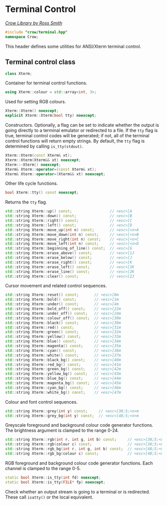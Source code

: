 # Terminal Control

_[Crow Library by Ross Smith](index.html)_

```c++
#include "crow/terminal.hpp"
namespace Crow;
```

This header defines some utilities for ANSI/Xterm terminal control.

## Terminal control class

```c++
class Xterm;
```

Container for terminal control functions.

```c++
using Xterm::colour = std::array<int, 3>;
```

Used for setting RGB colours.

```c++
Xterm::Xterm() noexcept;
explicit Xterm::Xterm(bool tty) noexcept;
```

Constructors. Optionally, a flag can be set to indicate whether the output is
going directly to a terminal emulator or redirected to a file. If the `tty`
flag is true, terminal control codes will be generated; if not, all of the
terminal control functions will return empty strings. By default, the `tty`
flag is determined by calling `is_tty(stdout)`.

```c++
Xterm::Xterm(const Xterm& xt);
Xterm::Xterm(Xterm&& xt) noexcept;
Xterm::~Xterm() noexcept;
Xterm& Xterm::operator=(const Xterm& xt);
Xterm& Xterm::operator=(Xterm&& xt) noexcept;
```

Other life cycle functions.

```c++
bool Xterm::tty() const noexcept;
```

Returns the `tty` flag.

```c++
std::string Xterm::up() const;                 // <esc>[A
std::string Xterm::down() const;               // <esc>[B
std::string Xterm::right() const;              // <esc>[C
std::string Xterm::left() const;               // <esc>[D
std::string Xterm::move_up(int n) const;       // <esc>[<n>A
std::string Xterm::move_down(int n) const;     // <esc>[<n>B
std::string Xterm::move_right(int n) const;    // <esc>[<n>C
std::string Xterm::move_left(int n) const;     // <esc>[<n>D
std::string Xterm::beginning_of_line() const;  // <esc>[G
std::string Xterm::erase_above() const;        // <esc>[1J
std::string Xterm::erase_below() const;        // <esc>[J
std::string Xterm::erase_right() const;        // <esc>[K
std::string Xterm::erase_left() const;         // <esc>[1K
std::string Xterm::erase_line() const;         // <esc>[2K
std::string Xterm::clear() const;              // <esc>[2J
```

Cursor movement and related control sequences.

```c++
std::string Xterm::reset() const;       // <esc>[0m
std::string Xterm::bold() const;        // <esc>[1m
std::string Xterm::under() const;       // <esc>[4m
std::string Xterm::bold_off() const;    // <esc>[22m
std::string Xterm::under_off() const;   // <esc>[24m
std::string Xterm::colour_off() const;  // <esc>[39m
std::string Xterm::black() const;       // <esc>[30m
std::string Xterm::red() const;         // <esc>[31m
std::string Xterm::green() const;       // <esc>[32m
std::string Xterm::yellow() const;      // <esc>[33m
std::string Xterm::blue() const;        // <esc>[34m
std::string Xterm::magenta() const;     // <esc>[35m
std::string Xterm::cyan() const;        // <esc>[36m
std::string Xterm::white() const;       // <esc>[37m
std::string Xterm::black_bg() const;    // <esc>[40m
std::string Xterm::red_bg() const;      // <esc>[41m
std::string Xterm::green_bg() const;    // <esc>[42m
std::string Xterm::yellow_bg() const;   // <esc>[43m
std::string Xterm::blue_bg() const;     // <esc>[44m
std::string Xterm::magenta_bg() const;  // <esc>[45m
std::string Xterm::cyan_bg() const;     // <esc>[46m
std::string Xterm::white_bg() const;    // <esc>[47m
```

Colour and font control sequences.

```c++
std::string Xterm::grey(int y) const;     // <esc>[38;5;<n>m
std::string Xterm::grey_bg(int y) const;  // <esc>[48;5;<n>m
```

Greyscale foreground and background colour code generator functions. The
brightness argument is clamped to the range 0-24.

```c++
std::string Xterm::rgb(int r, int g, int b) const;     // <esc>[38;5;<n>m
std::string Xterm::rgb(colour c) const;                // <esc>[38;5;<n>m
std::string Xterm::rgb_bg(int r, int g, int b) const;  // <esc>[48;5;<n>m
std::string Xterm::rgb_bg(colour c) const;             // <esc>[48;5;<n>m
```

RGB foreground and background colour code generator functions. Each channel is
clamped to the range 0-5.

```c++
static bool Xterm::is_tty(int fd) noexcept;
static bool Xterm::is_tty(FILE* fp) noexcept;
```

Check whether an output stream is going to a terminal or is redirected. These
call `isatty()` or the local equivalent.
